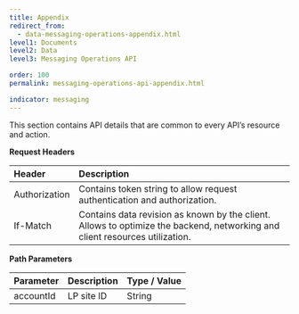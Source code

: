 ```yaml
---
title: Appendix
redirect_from:
  - data-messaging-operations-appendix.html
level1: Documents
level2: Data
level3: Messaging Operations API

order: 100
permalink: messaging-operations-api-appendix.html

indicator: messaging
---
```


This section contains API details that are common to every API’s resource and action.

**Request Headers**

| Header | Description |
| :------ | :------------- |
| Authorization | Contains token string to allow request authentication and authorization. |
| If-Match | Contains data revision as known by the client. Allows to optimize the backend, networking and client resources utilization. |

**Path Parameters**

| Parameter | Description | Type / Value |
| :---------- | :------------- | :-------------- |
| accountId | LP site ID | String  |
